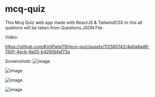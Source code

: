 # mcq-quiz
This Mcq Quiz web app made with ReactJS & TailwindCSS
In this all quetions will be taken from Questions.JSON File

Video:

https://github.com/KirtiPatel79/mcq-quiz/assets/112560742/4a0a8a48-7491-4ecb-9a05-b4290bfaf73a


Screenshots:
![image](https://github.com/KirtiPatel79/mcq-quiz/assets/112560742/6b799f4a-c062-4c59-9341-7cc48e4e1160)

![image](https://github.com/KirtiPatel79/mcq-quiz/assets/112560742/d5b17680-aabd-412c-a1e6-9d42ff84d084)

![image](https://github.com/KirtiPatel79/mcq-quiz/assets/112560742/a339a7e0-3bde-4034-bb4e-8cc1892505bb)

![image](https://github.com/KirtiPatel79/mcq-quiz/assets/112560742/efcc021b-28e4-4476-b404-ee8fd6a1dec6)
